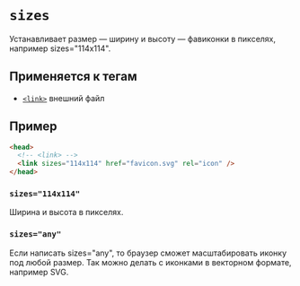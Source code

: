 # `sizes`

Устанавливает размер — ширину и высоту — фавиконки в пикселях, например sizes="114x114".

## Применяется к тегам

- [`<link>`](../Tags/link.md) внешний файл

## Пример

```html
<head>
  <!-- <link> -->
  <link sizes="114x114" href="favicon.svg" rel="icon" />
</head>
```

### `sizes="114x114"`

Ширина и высота в пикселях.

### `sizes="any"`

Eсли написать sizes="any", то браузер сможет масштабировать иконку под любой размер. Так можно делать с иконками в векторном формате, например SVG.
